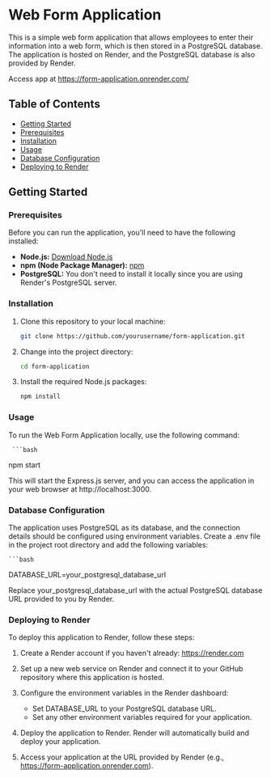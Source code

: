 # Web Form Application

This is a simple web form application that allows employees to enter their information into a web form, which is then stored in a PostgreSQL database. The application is hosted on Render, and the PostgreSQL database is also provided by Render.

Access app at https://form-application.onrender.com/

## Table of Contents

- [Getting Started](#getting-started)
- [Prerequisites](#prerequisites)
- [Installation](#installation)
- [Usage](#usage)
- [Database Configuration](#database-configuration)
- [Deploying to Render](#deploying-to-render)


## Getting Started

### Prerequisites

Before you can run the application, you'll need to have the following installed:

- **Node.js:** [Download Node.js](https://nodejs.org/)
- **npm (Node Package Manager):** [npm](https://www.npmjs.com/)
- **PostgreSQL:** You don't need to install it locally since you are using Render's PostgreSQL server.

### Installation

1. Clone this repository to your local machine:

   ```bash
   git clone https://github.com/yourusername/form-application.git
   
2. Change into the project directory:

     ```bash
   cd form-application

3. Install the required Node.js packages:

    ```bash
   npm install
    
### Usage

To run the Web Form Application locally, use the following command:

     ```bash
   npm start

This will start the Express.js server, and you can access the application in your web browser at http://localhost:3000.

### Database Configuration

The application uses PostgreSQL as its database, and the connection details should be configured using environment variables. Create a .env file in the project root directory and add the following variables:

    ```bash
   DATABASE_URL=your_postgresql_database_url

Replace your_postgresql_database_url with the actual PostgreSQL database URL provided to you by Render.

### Deploying to Render

To deploy this application to Render, follow these steps:

1. Create a Render account if you haven't already:  https://render.com

2. Set up a new web service on Render and connect it to your GitHub repository where this application is hosted.

3. Configure the environment variables in the Render dashboard:
   - Set DATABASE_URL to your PostgreSQL database URL.
   - Set any other environment variables required for your application.

4. Deploy the application to Render. Render will automatically build and deploy your application.

5. Access your application at the URL provided by Render (e.g., https://form-application.onrender.com).



